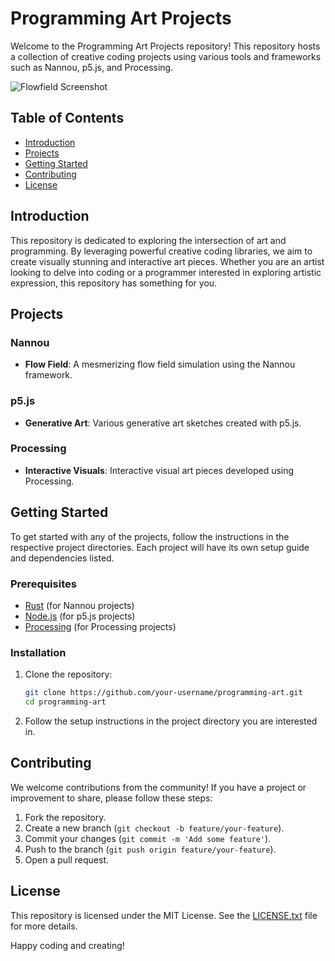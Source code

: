 # Programming Art Projects

Welcome to the Programming Art Projects repository! This repository hosts a collection of creative coding projects using various tools and frameworks such as Nannou, p5.js, and Processing.

![Flowfield Screenshot](images/coolors-polynur-3100.jpg)

## Table of Contents

- [Introduction](#introduction)
- [Projects](#projects)
- [Getting Started](#getting-started)
- [Contributing](#contributing)
- [License](#license)

## Introduction

This repository is dedicated to exploring the intersection of art and programming. By leveraging powerful creative coding libraries, we aim to create visually stunning and interactive art pieces. Whether you are an artist looking to delve into coding or a programmer interested in exploring artistic expression, this repository has something for you.

## Projects

### Nannou

- **Flow Field**: A mesmerizing flow field simulation using the Nannou framework.

### p5.js

- **Generative Art**: Various generative art sketches created with p5.js.

### Processing

- **Interactive Visuals**: Interactive visual art pieces developed using Processing.

## Getting Started

To get started with any of the projects, follow the instructions in the respective project directories. Each project will have its own setup guide and dependencies listed.

### Prerequisites

- [Rust](https://www.rust-lang.org/) (for Nannou projects)
- [Node.js](https://nodejs.org/) (for p5.js projects)
- [Processing](https://processing.org/) (for Processing projects)

### Installation

1. Clone the repository:

   ```sh
   git clone https://github.com/your-username/programming-art.git
   cd programming-art
   ```

2. Follow the setup instructions in the project directory you are interested in.

## Contributing

We welcome contributions from the community! If you have a project or improvement to share, please follow these steps:

1. Fork the repository.
2. Create a new branch (`git checkout -b feature/your-feature`).
3. Commit your changes (`git commit -m 'Add some feature'`).
4. Push to the branch (`git push origin feature/your-feature`).
5. Open a pull request.

## License

This repository is licensed under the MIT License. See the [LICENSE.txt](LICENSE) file for more details.

Happy coding and creating!
